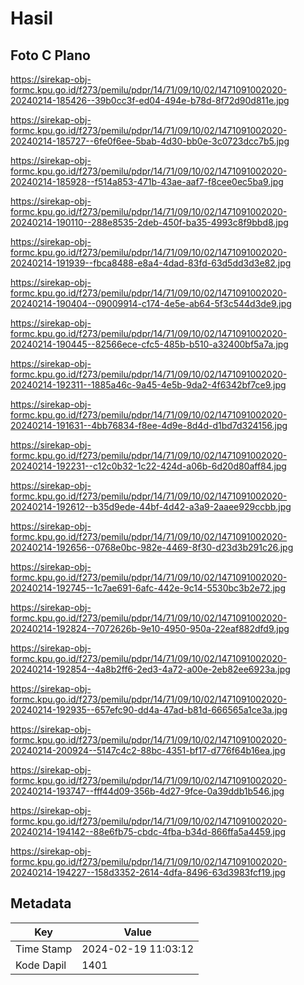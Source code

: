 # Hasil

## Foto C Plano

https://sirekap-obj-formc.kpu.go.id/f273/pemilu/pdpr/14/71/09/10/02/1471091002020-20240214-185426--39b0cc3f-ed04-494e-b78d-8f72d90d811e.jpg

https://sirekap-obj-formc.kpu.go.id/f273/pemilu/pdpr/14/71/09/10/02/1471091002020-20240214-185727--6fe0f6ee-5bab-4d30-bb0e-3c0723dcc7b5.jpg

https://sirekap-obj-formc.kpu.go.id/f273/pemilu/pdpr/14/71/09/10/02/1471091002020-20240214-185928--f514a853-471b-43ae-aaf7-f8cee0ec5ba9.jpg

https://sirekap-obj-formc.kpu.go.id/f273/pemilu/pdpr/14/71/09/10/02/1471091002020-20240214-190110--288e8535-2deb-450f-ba35-4993c8f9bbd8.jpg

https://sirekap-obj-formc.kpu.go.id/f273/pemilu/pdpr/14/71/09/10/02/1471091002020-20240214-191939--fbca8488-e8a4-4dad-83fd-63d5dd3d3e82.jpg

https://sirekap-obj-formc.kpu.go.id/f273/pemilu/pdpr/14/71/09/10/02/1471091002020-20240214-190404--09009914-c174-4e5e-ab64-5f3c544d3de9.jpg

https://sirekap-obj-formc.kpu.go.id/f273/pemilu/pdpr/14/71/09/10/02/1471091002020-20240214-190445--82566ece-cfc5-485b-b510-a32400bf5a7a.jpg

https://sirekap-obj-formc.kpu.go.id/f273/pemilu/pdpr/14/71/09/10/02/1471091002020-20240214-192311--1885a46c-9a45-4e5b-9da2-4f6342bf7ce9.jpg

https://sirekap-obj-formc.kpu.go.id/f273/pemilu/pdpr/14/71/09/10/02/1471091002020-20240214-191631--4bb76834-f8ee-4d9e-8d4d-d1bd7d324156.jpg

https://sirekap-obj-formc.kpu.go.id/f273/pemilu/pdpr/14/71/09/10/02/1471091002020-20240214-192231--c12c0b32-1c22-424d-a06b-6d20d80aff84.jpg

https://sirekap-obj-formc.kpu.go.id/f273/pemilu/pdpr/14/71/09/10/02/1471091002020-20240214-192612--b35d9ede-44bf-4d42-a3a9-2aaee929ccbb.jpg

https://sirekap-obj-formc.kpu.go.id/f273/pemilu/pdpr/14/71/09/10/02/1471091002020-20240214-192656--0768e0bc-982e-4469-8f30-d23d3b291c26.jpg

https://sirekap-obj-formc.kpu.go.id/f273/pemilu/pdpr/14/71/09/10/02/1471091002020-20240214-192745--1c7ae691-6afc-442e-9c14-5530bc3b2e72.jpg

https://sirekap-obj-formc.kpu.go.id/f273/pemilu/pdpr/14/71/09/10/02/1471091002020-20240214-192824--7072626b-9e10-4950-950a-22eaf882dfd9.jpg

https://sirekap-obj-formc.kpu.go.id/f273/pemilu/pdpr/14/71/09/10/02/1471091002020-20240214-192854--4a8b2ff6-2ed3-4a72-a00e-2eb82ee6923a.jpg

https://sirekap-obj-formc.kpu.go.id/f273/pemilu/pdpr/14/71/09/10/02/1471091002020-20240214-192935--657efc90-dd4a-47ad-b81d-666565a1ce3a.jpg

https://sirekap-obj-formc.kpu.go.id/f273/pemilu/pdpr/14/71/09/10/02/1471091002020-20240214-200924--5147c4c2-88bc-4351-bf17-d776f64b16ea.jpg

https://sirekap-obj-formc.kpu.go.id/f273/pemilu/pdpr/14/71/09/10/02/1471091002020-20240214-193747--fff44d09-356b-4d27-9fce-0a39ddb1b546.jpg

https://sirekap-obj-formc.kpu.go.id/f273/pemilu/pdpr/14/71/09/10/02/1471091002020-20240214-194142--88e6fb75-cbdc-4fba-b34d-866ffa5a4459.jpg

https://sirekap-obj-formc.kpu.go.id/f273/pemilu/pdpr/14/71/09/10/02/1471091002020-20240214-194227--158d3352-2614-4dfa-8496-63d3983fcf19.jpg


## Metadata

| Key        | Value               |
| ---------- | ------------------- |
| Time Stamp | 2024-02-19 11:03:12 |
| Kode Dapil | 1401                |



